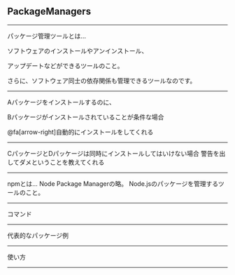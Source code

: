 ## PackageManagers

---

パッケージ管理ツールとは…

ソフトウェアのインストールやアンインストール、

アップデートなどができるツールのこと。

さらに、ソフトウェア同士の依存関係も管理できるツールなのです。

---

Aパッケージをインストールするのに、

Bパッケージがインストールされていることが条件な場合

@fa[arrow-right]自動的にインストールをしてくれる

---

CパッケージとDパッケージは同時にインストールしてはいけない場合
警告を出してダメということを教えてくれる

---

npmとは…
Node Package Managerの略。
Node.jsのパッケージを管理するツールのこと。

---

コマンド

---

代表的なパッケージ例

---

使い方

---
